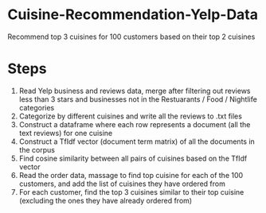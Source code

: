 # Cuisine-Recommendation-Yelp-Data
 Recommend top 3 cuisines for 100 customers based on their top 2 cuisines
 
 # Steps
 1. Read Yelp business and reviews data, merge after filtering out reviews less than 3 stars and businesses not in the Restuarants / Food / Nightlife categories
 2. Categorize by different cuisines and write all the reviews to .txt files 
 3. Construct a dataframe where each row represents a document (all the text reviews) for one cuisine
 4. Construct a TfIdf vector (document term matrix) of all the documents in the corpus 
 5. Find cosine similarity between all pairs of cuisines based on the TfIdf vector 
 6. Read the order data, massage to find top cuisine for each of the 100 customers, and add the list of cuisines they have ordered from
 7. For each customer, find the top 3 cuisines similar to their top cuisine (excluding the ones they have already ordered from)
